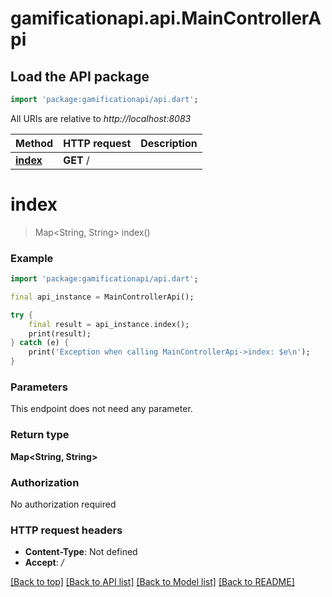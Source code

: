 # gamificationapi.api.MainControllerApi

## Load the API package
```dart
import 'package:gamificationapi/api.dart';
```

All URIs are relative to *http://localhost:8083*

Method | HTTP request | Description
------------- | ------------- | -------------
[**index**](MainControllerApi.md#index) | **GET** / | 


# **index**
> Map<String, String> index()



### Example
```dart
import 'package:gamificationapi/api.dart';

final api_instance = MainControllerApi();

try {
    final result = api_instance.index();
    print(result);
} catch (e) {
    print('Exception when calling MainControllerApi->index: $e\n');
}
```

### Parameters
This endpoint does not need any parameter.

### Return type

**Map<String, String>**

### Authorization

No authorization required

### HTTP request headers

 - **Content-Type**: Not defined
 - **Accept**: */*

[[Back to top]](#) [[Back to API list]](../README.md#documentation-for-api-endpoints) [[Back to Model list]](../README.md#documentation-for-models) [[Back to README]](../README.md)

